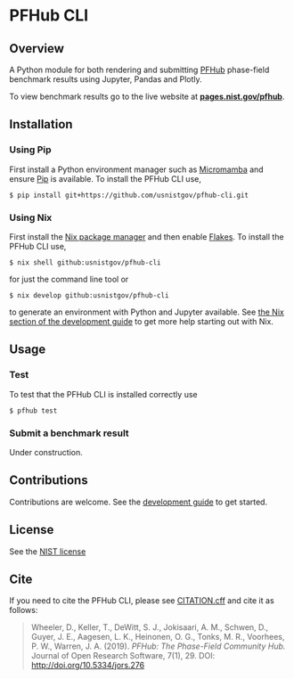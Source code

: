 # PFHub CLI

## Overview

A Python module for both rendering and submitting [PFHub] phase-field
benchmark results using Jupyter, Pandas and Plotly.

To view benchmark results go to the live website at 
[__pages.nist.gov/pfhub__](https://pages.nist.gov/pfhub).

## Installation

### Using Pip

First install a Python environment manager such as [Micromamba] and
ensure [Pip] is available. To install the PFHub CLI use,

    $ pip install git+https://github.com/usnistgov/pfhub-cli.git
    
### Using Nix

First install the [Nix package manager][NIX] and then enable [Flakes].
To install the PFHub CLI use,

    $ nix shell github:usnistgov/pfhub-cli

for just the command line tool or

    $ nix develop github:usnistgov/pfhub-cli
    
to generate an environment with Python and Jupyter available.  See
[the Nix section of the development guide](./DEVELOPMENT.md#nix-shell-prompt) to
get more help starting out with Nix.

## Usage

### Test

To test that the PFHub CLI is installed correctly use

    $ pfhub test
        
### Submit a benchmark result

Under construction.

## Contributions

Contributions are welcome. See the [development guide][DEV] to get
started.

## License

See the [NIST license](./LICENSE.md)

## Cite

If you need to cite the PFHub CLI, please see [CITATION.cff][CITE] and
cite it as follows:

> Wheeler, D., Keller, T., DeWitt, S. J., Jokisaari, A. M., Schwen, D.,
> Guyer, J. E., Aagesen, L. K., Heinonen, O. G., Tonks, M. R., Voorhees,
> P. W., Warren, J. A. (2019). *PFHub: The Phase-Field Community Hub.*
> Journal of Open Research Software, 7(1), 29. DOI:
> <http://doi.org/10.5334/jors.276>

[PFHub]: https://pages.nist.gov/pfhub
[DEV]: ./DEVELOPMENT.md
[LICENSE]: ./LICENSE.md
[CITE]: ./CITATION.cff
[NIX]: https://nixos.org/download.html
[Flakes]: https://nixos.wiki/wiki/Flakes
[Micromamba]: https://mamba.readthedocs.io/en/latest/user_guide/micromamba.html
[Pip]: https://pip.pypa.io/en/stable/
